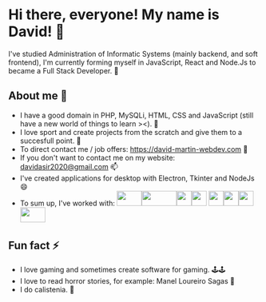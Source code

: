 # Hi there, everyone! My name is David!  👋

<div class="divE" >I've studied Administration of Informatic Systems (mainly backend, and soft frontend),  
I'm currently forming myself in JavaScript, React and Node.Js to became a Full Stack Developer. 🚀  </div>

##   About me 🥳
- I have a good domain in PHP, MySQLi, HTML, CSS and JavaScript (still have a new world of things to learn ><).  🔭
-  I love sport  and create projects from the scratch and give them to a succesfull point.  💪
-  To direct contact me / job offers: https://david-martin-webdev.com 💬
-  If you don't want to contact me on my website: davidasir2020@gmail.com 📫
-  I've created applications for desktop with Electron, Tkinter and NodeJs 😄
 - To sum up, I've worked with: <img src="https://user-images.githubusercontent.com/84904766/159732474-fcff0dbf-bad4-47ff-8576-28b6443c055a.png" width="50px" height="30px" style="object-fit:cover; object-position:center;"/><img src="https://user-images.githubusercontent.com/84904766/159733068-07742907-09de-4364-ae47-f570e7646fbe.png" width="70px" height="30px" style="object-fit:cover; object-position:center;"/><img src="https://user-images.githubusercontent.com/84904766/159733077-34b72bb3-108f-4a10-b555-51daee3e140d.png" width="30px" height="30px" style="object-fit:cover; object-position:center;"/><img src="https://user-images.githubusercontent.com/84904766/159733084-cedda4af-5fdb-403e-905d-f9d4c7009e0e.png" width="30px" height="30px" style="object-fit:cover; object-position:center;"/>
<img src="https://user-images.githubusercontent.com/84904766/159733086-7bc69ffd-becf-47e0-8ccf-f2e502dedee5.png" width="30px" height="30px" style="object-fit:cover; object-position:center;"/><img src="https://user-images.githubusercontent.com/84904766/159733098-70c20e2c-fe69-4929-b390-0aa221ebb643.png" width="30px" height="30px" style="object-fit:cover; object-position:center;"/><img src="https://user-images.githubusercontent.com/84904766/159733057-89cb086f-a635-4610-a8d5-4fc7de392aa1.png" width="30px" height="30px" style="object-fit:cover; object-position:center;"/><img src="https://user-images.githubusercontent.com/84904766/159733170-d8f93da3-1310-4853-b1ee-9e59a10d90be.png" width="50px" height="30px" style="object-fit:cover; object-position:center;"/> 

##  Fun fact ⚡
- I love gaming and sometimes create software for gaming. 🕹️🕹️
- I love to read horror stories, for example: Manel Loureiro Sagas 🧟
- I do calistenia. 🦾
